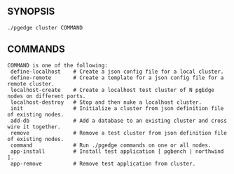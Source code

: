 ## SYNOPSIS
    ./pgedge cluster COMMAND
 
## COMMANDS
    COMMAND is one of the following:
     define-localhost    # Create a json config file for a local cluster.
     define-remote       # Create a template for a json config file for a remote cluster.
     localhost-create    # Create a localhost test cluster of N pgEdge nodes on different ports.
     localhost-destroy   # Stop and then nuke a localhost cluster.
     init                # Initialize a cluster from json definition file of existing nodes.
     add-db              # Add a database to an existing cluster and cross wire it together.
     remove              # Remove a test cluster from json definition file of existing nodes.
     command             # Run ./pgedge commands on one or all nodes.
     app-install         # Install test application [ pgbench | northwind ].
     app-remove          # Remove test application from cluster.
